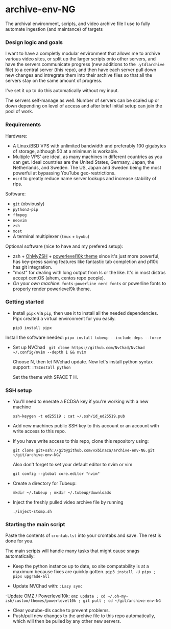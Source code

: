 # archive-env-NG
The archival environment, scripts, and video archive file I use to fully automate ingestion (and maintance) of targets

### Design logic and goals

I want to have a completly modular environment that allows me to archive various video sites, or split up the larger scripts onto other servers, and have the servers communicate progress (new additions to the `.ytdlarchive` file) to a central server (this repo), and then have each server pull down new changes and intregrate them into their archive files so that all the servers stay on the same amount of progress. 

I've set it up to do this automatically without my input.

The servers self-manage as well. Number of servers can be scaled up or down depending on level of access and after brief initial setup can join the pool of work.

### Requirements

Hardware:
- A Linux/BSD VPS with unlimited bandwidth and preferably 100 gigabytes of storage, although 50 at a minimum is workable.
- Multiple VPS' are ideal, as many machines in different countries as you can get. Ideal countries are the United States, Germany, Japan, the Netherlands, and Sweden. The US, Japan and Sweden being the most powerful at bypassing YouTube geo-restrictions.
- `nscd` to greatly reduce name server lookups and increase stability of rips.

Software:
- `git` (obviously)
- `python3-pip`
- `ffmpeg`
- `neovim`
- `zsh`
- `most`
- A terminal multiplexer (`tmux` + `byobu`)

Optional software (nice to have and my prefered setup):

- zsh + [OhMyZSH](http://github.com/robbyrussell/oh-my-zsh) + [powerlevel10k theme](https://github.com/romkatv/powerlevel10k) since it's just more powerful, has key-press saving features like fantastic tab completion and pl10k has git integration.
- "most" for dealing with long output from ls or the like. It's in most distros
 accept centOS (ahem, centos repo people).
- *On your own machine*: `fonts-powerline nerd fonts` or powerline fonts to properly render powerlevel9k theme.

### Getting started

- Install `pipx` via `pip`, then use it to install all the needed dependencies. Pipx created a virtual environment for you easily.

  `pip3 install pipx`
 
 Install the software needed:
 `pipx install tubeup --include-deps --force`

- Set up NVChad
  ` git clone https://github.com/NvChad/NvChad ~/.config/nvim --depth 1 && nvim`

  Choose N, then let NVchad update. Now let's install python syntax support:
  `:TSInstall python`

  Set the theme with SPACE T H.
 
 ### SSH setup

- You'll need to enerate a ECDSA key if you're working with a new machine

  `ssh-keygen -t ed25519 ; cat ~/.ssh/id_ed25519.pub`

- Add new machines public SSH key to this account or an account with write access to this repo.

- If you have write access to this repo, clone this repository using:

  `git clone git+ssh://git@github.com/vxbinaca/archive-env-NG.git ~/git/archive-env-NG/`

  Also don't forget to set your default editor to nvim or vim

  `git config --global core.editor "nvim"`

- Create a directory for Tubeup:
  
  `mkdir ~/.tubeup ; mkdir ~/.tubeup/downloads`
  
- Inject the freshly pulled video archive file by running 

  `./inject-stomp.sh`

### Starting the main script

Paste the contents of `crontab.lst` into your crontabs and save. The rest is done for you. 

The main scripts will handle many tasks that might cause snags automatically:

- Keep the python instance up to date, so site compatability is at a maximum because fixes are quickly gotten.
  `pip3 install -U pipx ; pipx upgrade-all`
  
- Update NVChad with:
  `:Lazy sync`
  
-Update OMZ / Powerlevel10k:
`omz update ; cd ~/.oh-my-zsh/custom/themes/powerlevel10k ; git pull ; cd ~/git/archive-env-NG `

- Clear youtube-dls cache to prevent problems.
- Push/pull new changes to the archive file to this repo automatically, which will then be pulled by any other new servers.
